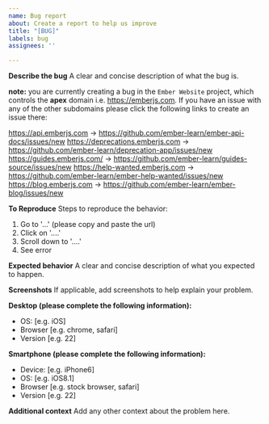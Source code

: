 ```yaml
---
name: Bug report
about: Create a report to help us improve
title: "[BUG]"
labels: bug
assignees: ''

---
```


**Describe the bug**
A clear and concise description of what the bug is.

**note:** you are currently creating a bug in the `Ember Website` project, which controls the **apex** domain i.e. https://emberjs.com. If you have an issue with any of the other subdomains please click the following links to create an issue there:

https://api.emberjs.com -> https://github.com/ember-learn/ember-api-docs/issues/new
https://deprecations.emberjs.com -> https://github.com/ember-learn/deprecation-app/issues/new
https://guides.emberjs.com/ -> https://github.com/ember-learn/guides-source/issues/new
https://help-wanted.emberjs.com -> https://github.com/ember-learn/ember-help-wanted/issues/new
https://blog.emberjs.com -> https://github.com/ember-learn/ember-blog/issues/new


**To Reproduce**
Steps to reproduce the behavior:
1. Go to '...' (please copy and paste the url)
2. Click on '....'
3. Scroll down to '....'
4. See error

**Expected behavior**
A clear and concise description of what you expected to happen.

**Screenshots**
If applicable, add screenshots to help explain your problem.

**Desktop (please complete the following information):**
 - OS: [e.g. iOS]
 - Browser [e.g. chrome, safari]
 - Version [e.g. 22]

**Smartphone (please complete the following information):**
 - Device: [e.g. iPhone6]
 - OS: [e.g. iOS8.1]
 - Browser [e.g. stock browser, safari]
 - Version [e.g. 22]

**Additional context**
Add any other context about the problem here.

